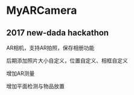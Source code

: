 # MyARCamera
## 2017 new-dada hackathon 

AR相机，支持AR拍照，保存相册功能

后期添加照片大小自定义，位置自定义、相框自定义

增加AR测量

增加平面检测与物品放置
